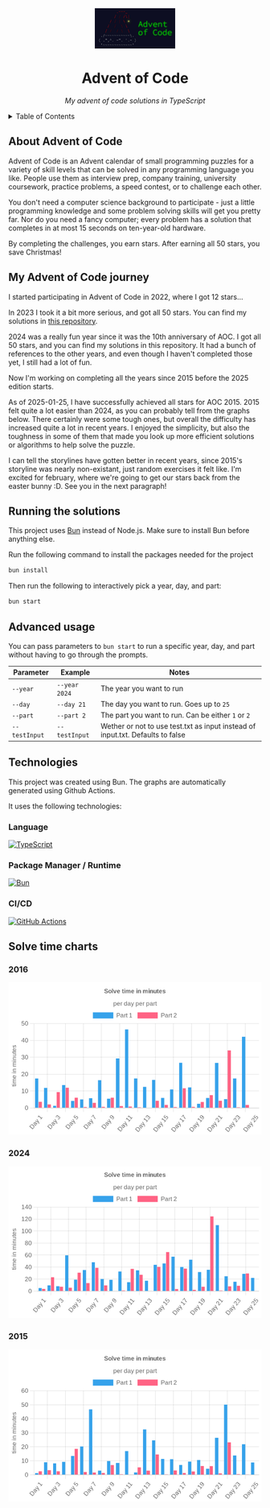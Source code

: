 <div align="center">
    <a href="https://adventofcode.com">
        <img src="public/logo.webp" alt="Logo" width="160" height="80">
    </a>
    <h1>Advent of Code</h1>
    <p><i>My advent of code solutions in TypeScript</i></p>
</div>

<!-- TOC -->
<details>
    <summary>Table of Contents</summary>
    <ol>
        <li>
          <a href="#about-advent-of-code">About Advent of Code</a>
        </li>
        <li>
          <a href="#my-advent-of-code-journey">My Advent of Code journey</a>
        </li>
        <li>
          <a href="#running-the-solutions">Running the solutions</a>
        </li>
        <li>
          <a href="#advanced-usage">Advanced usage</a>
        </li>
        <li>
          <a href="#technologies">Technologies</a>
          <ul>
            <li><a href="#language">Language</a></li>
            <li><a href="#package-manager--runtime">Package manager / Runtime</a></li>
            <li><a href="#cicd">CI/CD</a></li>
          </ul>
        </li>
        <li>
          <a href="#solve-time-charts">Solve time charts</a>
            <ul>
                <li><a href="#2016">2016</a></li>
                <li><a href="#2024">2024</a></li>
                <li><a href="#2015">2015</a></li>
            </ul>
        </li>
      </ol>
</details>
<!-- TOC -->

## About Advent of Code

Advent of Code is an Advent calendar of small programming puzzles
for a variety of skill levels that can be solved
in any programming language you like.
People use them as interview prep, company training,
university coursework, practice problems, a speed contest,
or to challenge each other.

You don't need a computer science background to participate -
just a little programming knowledge and some problem solving skills
will get you pretty far. Nor do you need a fancy computer;
every problem has a solution that completes in at most
15 seconds on ten-year-old hardware.

By completing the challenges, you earn stars.
After earning all 50 stars, you save Christmas!

## My Advent of Code journey

I started participating in Advent of Code in 2022, where I got 12 stars...

In 2023 I took it a bit more serious, and got all 50 stars.
You can find my solutions in [this repository](https://github.com/RobinHeidenis/aoc-2023).

2024 was a really fun year since it was the 10th anniversary of AOC.
I got all 50 stars, and you can find my solutions in this repository.
It had a bunch of references to the other years,
and even though I haven't completed those yet, I still had a lot of fun.

Now I'm working on completing all the years since 2015 before the 2025 edition starts.

As of 2025-01-25, I have successfully achieved all stars for AOC 2015.
2015 felt quite a lot easier than 2024, as you can probably tell from the graphs below.
There certainly were some tough ones, but overall the difficulty has increased quite
a lot in recent years. I enjoyed the simplicity, but also the toughness in some of them
that made you look up more efficient solutions or algorithms to help solve the puzzle.

I can tell the storylines have gotten better in recent years, since 2015's storyline was
nearly non-existant, just random exercises it felt like. I'm excited for february, where
we're going to get our stars back from the easter bunny :D. See you in the next paragraph!

## Running the solutions

This project uses [Bun](https://bun.sh) instead of Node.js.
Make sure to install Bun before anything else.

Run the following command to install the packages needed for the project

```sh
bun install
```

Then run the following to interactively pick a year, day, and part:

```sh
bun start
```

## Advanced usage

You can pass parameters to `bun start` to run a specific year, day, and part without having to go through the prompts.

| Parameter     | Example       | Notes                                                                          |
|---------------|---------------|--------------------------------------------------------------------------------|
| `--year`      | `--year 2024` | The year you want to run                                                       |
| `--day`       | `--day 21`    | The day you want to run. Goes up to `25`                                       |
| `--part`      | `--part 2`    | The part you want to run. Can be either `1` or `2`                             |
| `--testInput` | `--testInput` | Wether or not to use test.txt as input instead of input.txt. Defaults to false |

## Technologies

This project was created using Bun.
The graphs are automatically generated using Github Actions.

It uses the following technologies:

### Language

[![TypeScript](https://img.shields.io/badge/typescript-%23007ACC.svg?style=for-the-badge&logo=typescript&logoColor=white)](https://typescriptlang.org)

### Package Manager / Runtime

[![Bun](https://img.shields.io/badge/bun-%23000000.svg?style=for-the-badge&logo=bun&logoColor=white)](https://bun.sh)

### CI/CD

[![GitHub Actions](https://img.shields.io/badge/github%20actions-%232671E5.svg?style=for-the-badge&logo=githubactions&logoColor=white)](https://github.com/RobinHeidenis/advent-of-code/actions)

## Solve time charts

### 2016

![2016 chart](./charts/2016.png)

### 2024

![2024 chart](./charts/2024.png)

### 2015

![2015 chart](./charts/2015.png)
